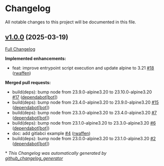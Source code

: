 # Changelog

All notable changes to this project will be documented in this file.

## [v1.0.0](https://github.com/voxpupuli/container-commitlint/tree/v1.0.0) (2025-03-19)

[Full Changelog](https://github.com/voxpupuli/container-commitlint/compare/29011b0cf55aedec7f63d16d71343434f48351f2...v1.0.0)

**Implemented enhancements:**

- feat: improve entrypoint script execution and update alpine to 3.21 [\#18](https://github.com/voxpupuli/container-commitlint/pull/18) ([rwaffen](https://github.com/rwaffen))

**Merged pull requests:**

- build\(deps\): bump node from 23.9.0-alpine3.20 to 23.10.0-alpine3.20 [\#17](https://github.com/voxpupuli/container-commitlint/pull/17) ([dependabot[bot]](https://github.com/apps/dependabot))
- build\(deps\): bump node from 23.4.0-alpine3.20 to 23.9.0-alpine3.20 [\#15](https://github.com/voxpupuli/container-commitlint/pull/15) ([dependabot[bot]](https://github.com/apps/dependabot))
- build\(deps\): bump node from 23.3.0-alpine3.20 to 23.4.0-alpine3.20 [\#7](https://github.com/voxpupuli/container-commitlint/pull/7) ([dependabot[bot]](https://github.com/apps/dependabot))
- build\(deps\): bump node from 23.1.0-alpine3.20 to 23.3.0-alpine3.20 [\#6](https://github.com/voxpupuli/container-commitlint/pull/6) ([dependabot[bot]](https://github.com/apps/dependabot))
- doc: add gitlabci example [\#4](https://github.com/voxpupuli/container-commitlint/pull/4) ([rwaffen](https://github.com/rwaffen))
- build\(deps\): bump node from 23.0.0-alpine3.20 to 23.1.0-alpine3.20 [\#2](https://github.com/voxpupuli/container-commitlint/pull/2) ([dependabot[bot]](https://github.com/apps/dependabot))



\* *This Changelog was automatically generated by [github_changelog_generator](https://github.com/github-changelog-generator/github-changelog-generator)*

